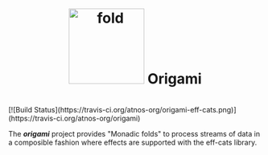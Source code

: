 # <center><img src="http://upload.wikimedia.org/wikipedia/commons/f/fd/Origami-crane.jpg" alt="fold" width="150px"/> Origami </center>
<br/>
[![Build Status](https://travis-ci.org/atnos-org/origami-eff-cats.png)](https://travis-ci.org/atnos-org/origami)

The ***origami*** project provides "Monadic folds" to process streams of data in a composible fashion where effects are
 supported with the eff-cats library.
